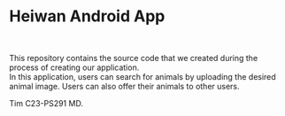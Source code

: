 # Heiwan Android App
<br />

  This repository contains the source code that we created during the process of creating our application.  <br/>
  In this application, users can search for animals by uploading the desired animal image. Users can also offer their animals to other users. <br/>

  Tim C23-PS291 MD.
